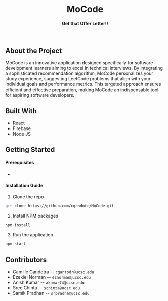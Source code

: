<br/>
<div align="center">
  <h1 align="center">MoCode</h3>

  <h4 align="center">Get that Offer Letter!!</h4>
</div>

<br/>

## About the Project

MoCode is an innovative application designed specifically for software development learners aiming to excel in technical interviews. By integrating a sophisticated recommendation algorithm, MoCode personalizes your study experience, suggesting LeetCode problems that align with your individual goals and performance metrics. This targeted approach ensures efficient and effective preparation, making MoCode an indispensable tool for aspiring software developers.

## Built With

* React
* Firebase
* Node JS

## Getting Started


#### Prerequisites
* 

#### Installation Guide

1. Clone the repo
```sh
git clone https://github.com/cgandotr/MoCode.git
```
2. Install NPM packages
```sh
npm install
```
3. Run the application
```sh
npm start
```


## Contributors

- Camille Gandotra -- `cgantodr@ucsc.edu`
- Ezekiel Norman -- `eznorman@ucsc.edu`
- Anish Kumar -- `akumar74@ucsc.edu`
- Sree Chinta -- `schinta@ucsc.edu`
- Samik Pradhan -- `srpradha@ucsc.edu`



